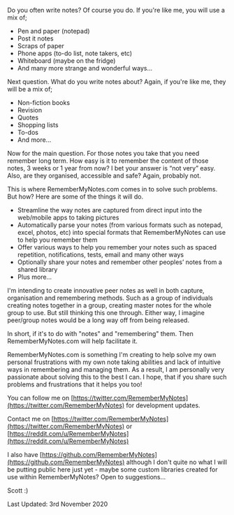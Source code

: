Do you often write notes? Of course you do. If you're like me, you will use a mix of;

- Pen and paper (notepad)
- Post it notes
- Scraps of paper
- Phone apps (to-do list, note takers, etc)
- Whiteboard (maybe on the fridge)
- And many more strange and wonderful ways...

Next question. What do you write notes about? Again, if you're like me, they will be a mix of;

- Non-fiction books
- Revision
- Quotes
- Shopping lists
- To-dos
- And more...

Now for the main question. For those notes you take that you need remember long term. How easy is it to remember the content of those notes, 3 weeks or 1 year from now? I bet your answer is “not very” easy. Also, are they organised, accessible and safe? Again, probably not.

This is where RememberMyNotes.com comes in to solve such problems. But how? Here are some of the things it will do.

- Streamline the way notes are captured from direct input into the web/mobile apps to taking pictures
- Automatically parse your notes (from various formats such as notepad, excel, photos, etc) into special formats that RememberMyNotes can use to help you remember them
- Offer various ways to help you remember your notes such as spaced repetition, notifications, tests, email and many other ways
- Optionally share your notes and remember other peoples’ notes from a shared library
- Plus more…

I'm intending to create innovative peer notes as well in both capture, organisation and remembering methods. Such as a group of individuals creating notes together in a group, creating master notes for the whole group to use. But still thinking this one through. Either way, I imagine peer/group notes would be a long way off from being released.

In short, if it's to do with "notes" and "remembering" them. Then RememberMyNotes.com will help facilitate it.

RememberMyNotes.com is something I'm creating to help solve my own personal frustrations with my own note taking abilities and lack of intuitive ways in remembering and managing them. As a result, I am personally very passionate about solving this to the best I can. I hope, that if you share such problems and frustrations that it helps you too!

You can follow me on [https://twitter.com/RememberMyNotes](https://twitter.com/RememberMyNotes) for development updates. 

Contact me on [https://twitter.com/RememberMyNotes](https://twitter.com/RememberMyNotes) or [https://reddit.com/u/RememberMyNotes](https://reddit.com/u/RememberMyNotes)

I also have [https://github.com/RememberMyNotes](https://github.com/RememberMyNotes) although I don't quite no what I will be putting public here just yet - maybe some custom libraries created for use within RememberMyNotes? Open to suggestions...

Scott :)

Last Updated: 3rd November 2020